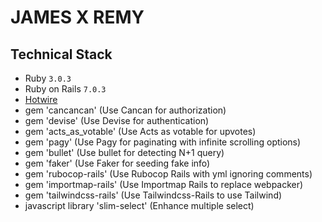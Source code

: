 # JAMES X REMY

## Technical Stack

- Ruby `3.0.3`
- Ruby on Rails `7.0.3`
- [Hotwire](https://hotwired.dev/)
- gem 'cancancan' (Use Cancan for authorization)
- gem 'devise' (Use Devise for authentication)
- gem 'acts_as_votable' (Use Acts as votable for upvotes)
- gem 'pagy' (Use Pagy for paginating with infinite scrolling options)
- gem 'bullet' (Use bullet for detecting N+1 query)
- gem 'faker' (Use Faker for seeding fake info)
- gem 'rubocop-rails' (Use Rubocop Rails with yml ignoring comments)
- gem 'importmap-rails' (Use Importmap Rails to replace webpacker)
- gem 'tailwindcss-rails' (Use Tailwindcss-Rails to use Tailwind)
- javascript library 'slim-select' (Enhance multiple select)
